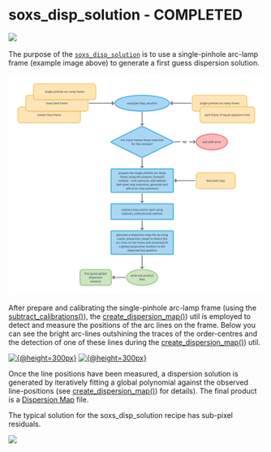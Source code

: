 # soxs\_disp\_solution - COMPLETED

[![](https://live.staticflickr.com/65535/50292838383_b824f69a86_z.png)](https://live.staticflickr.com/65535/50292838383_b824f69a86_o.png)

The purpose of the [`soxs_disp_solution`](../_api/soxspipe.recipes.soxs_disp_solution.html) is to use a single-pinhole arc-lamp frame (example image above) to generate a first guess dispersion solution.

![](soxs_disp_solution.png)

After prepare and calibrating the single-pinhole arc-lamp frame (using the [subtract_calibrations()](../utils/subtract_calibrations.md)), the [create_dispersion_map()](../utils/create_dispersion_map.md)) util is employed to detect and measure the positions of the arc lines on the frame. Below you can see the bright arc-lines outshining the traces of the order-centres and the detection of one of these lines during the [create_dispersion_map()](../utils/create_dispersion_map.md)) util.

[![{@height=300px}](https://live.staticflickr.com/65535/50293674417_80470ed5f0_z.png)](https://live.staticflickr.com/65535/50293674417_80470ed5f0_o.png) [![{@height=300px}](https://live.staticflickr.com/65535/50294361037_a5a5ddd7f0_m.png)](https://live.staticflickr.com/65535/50294361037_a5a5ddd7f0_o.png)

Once the line positions have been measured, a dispersion solution is generated by iteratively fitting a global polynomial against the observed line-positions (see [create_dispersion_map()](../utils/create_dispersion_map.md)) for details). The final product is a [Dispersion Map](../files/dispersion_map.md) file.

The typical solution for the soxs\_disp\_solution recipe has sub-pixel residuals.

[![](https://live.staticflickr.com/65535/50301453472_9ba18a4cbc_b.png)](https://live.staticflickr.com/65535/50301453472_9ba18a4cbc_o.png)

